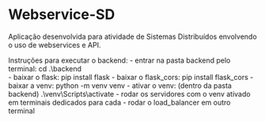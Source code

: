 # Webservice-SD
Aplicação desenvolvida para atividade de Sistemas Distribuídos envolvendo o uso de webservices e API. 

Instruções para executar o backend: 
    - entrar na pasta backend pelo terminal: cd .\backend\
    - baixar o flask: pip install flask
    - baixar o flask_cors: pip install flask_cors
    - baixar a venv: python -m venv venv 
    - ativar o venv: (dentro da pasta backend) .\venv\Scripts\activate
    - rodar os servidores com o venv ativado em terminais dedicados para cada
    - rodar o load_balancer em outro terminal 
